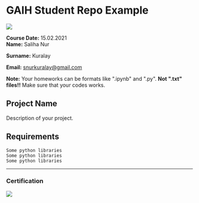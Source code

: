 # GAIH Student Repo Example
![](img/logo.png)

**Course Date:** 15.02.2021  
**Name:** Saliha Nur

**Surname:**   Kuralay

**Email:** snurkuralay@gmail.com  


**Note:** Your homeworks can be formats like ".ipynb" and ".py". **Not ".txt" files!!** Make sure that your codes works.  

## Project Name
Description of your project.

## Requirements
```
Some python libraries
Some python libraries
Some python libraries
```
---

### Certification
![](img/certificate_ex.png)

